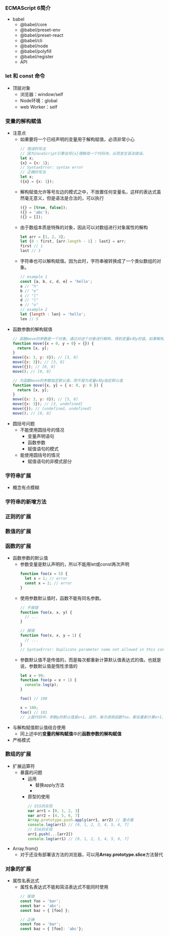 ### ECMAScript 6简介
- babel
    - @babel/core
    - @babel/preset-env
    - @babel/preset-react
    - @babel/cli
    - @babel/node
    - @babel/polyfill
    - @babel/register
    - API

### let 和 const 命令
- 顶层对象
    - 浏览器：window/self
    - Node环境：global
    - web Worker：self

### 变量的解构赋值
- 注意点
    - 如果要将一个已经声明的变量用于解构赋值，必须非常小心
        ```js
        // 错误的写法
        // 因为JavaScript引擎会将{x}理解成一个代码块，从而发生语法错误。
        let x;
        {x} = {x: 1};
        // SyntaxError: syntax error
        // 正确的写法
        let x;
        ({x} = {x: 1});
        ```
    - 解构赋值允许等号左边的模式之中，不放置任何变量名，这样的表达式虽然毫无意义，但是语法是合法的，可以执行
        ```js
        ({} = [true, false]);
        ({} = 'abc');
        ({} = []);
        ```
    - 由于数组本质是特殊的对象，因此可以对数组进行对象属性的解构
        ```js
        let arr = [1, 2, 3];
        let {0 : first, [arr.length - 1] : last} = arr;
        first // 1
        last // 3
        ```
    - 字符串也可以解构赋值。因为此时，字符串被转换成了一个类似数组的对象。
        ```js
        // example 1
        const [a, b, c, d, e] = 'hello';
        a // "h"
        b // "e"
        c // "l"
        d // "l"
        e // "o"
        // example 2
        let {length : len} = 'hello';
        len // 5
        ```
- 函数参数的解构赋值
    ```js
    // 函数move的参数是一个对象，通过对这个对象进行解构，得到变量x和y的值。如果解构失败，x和y等于默认值。
    function move({x = 0, y = 0} = {}) {
      return [x, y];
    }
    move({x: 3, y: 8}); // [3, 8]
    move({x: 3}); // [3, 0]
    move({}); // [0, 0]
    move(); // [0, 0]
    ```
    ```js
    // 为函数move的参数指定默认值，而不是为变量x和y指定默认值
    function move({x, y} = { x: 0, y: 0 }) {
      return [x, y];
    }
    move({x: 3, y: 8}); // [3, 8]
    move({x: 3}); // [3, undefined]
    move({}); // [undefined, undefined]
    move(); // [0, 0]
    ```
- 圆括号问题
    - 不能使用圆括号的情况
        - 变量声明语句
        - 函数参数
        - 赋值语句的模式
    - 能使用圆括号的情况
        - 赋值语句的非模式部分

### 字符串扩展
- 概念有点模糊

### 字符串的新增方法

### 正则的扩展

### 数值的扩展

### 函数的扩展
- 函数参数的默认值
    - 参数变量是默认声明的，所以不能用let或const再次声明
        ```js
        function foo(x = 5) {
          let x = 1; // error
          const x = 2; // error
        }
       ```
    - 使用参数默认值时，函数不能有同名参数。
        ```js
        // 不报错
        function foo(x, x, y) {
          // ...
        }

        // 报错
        function foo(x, x, y = 1) {
          // ...
        }
        // SyntaxError: Duplicate parameter name not allowed in this context
        ```
    - 参数默认值不是传值的，而是每次都重新计算默认值表达式的值。也就是说，参数默认值是惰性求值的
        ```js
        let x = 99;
        function foo(p = x + 1) {
          console.log(p);
        }

        foo() // 100

        x = 100;
        foo() // 101
        // 上面代码中，参数p的默认值是x+1。这时，每次调用函数foo，都会重新计算x+1，而不是默认p等于100。
        ```
- 与解构赋值默认值结合使用 
    - 同上述中的**变量的解构赋值**中的**函数参数的解构赋值**
- 严格模式

### 数组的扩展
- 扩展运算符
    - 暴露的问题
        - 运用
            - 替换apply方法
            - 
        - 原型的使用
            ```js
            // ES5的实现
            var arr1 = [0, 1, 2, 3]
            var arr2 = [4, 5, 6, 7]
            Array.prototype.push.apply(arr1, arr2) // 重点看
            console.log(arr1) // [0, 1, 2, 3, 4, 5, 6, 7]
            // ES6的实现
            arr1.push(...[arr2])
            console.log(arr1) // [0, 1, 2, 3, 4, 5, 6, 7]
            ```
- Array.from()
    - 对于还没有部署该方法的浏览器，可以用**Array.prototype.slice**方法替代

### 对象的扩展
-  属性名表达式
    - 属性名表达式不能和简洁表达式不能同时使用
        ```js
        // 报错
        const foo = 'bar';
        const bar = 'abc';
        const baz = { [foo] };

        // 正确
        const foo = 'bar';
        const baz = { [foo]: 'abc'};
        ```
